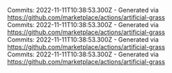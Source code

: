 Commits: 2022-11-11T10:38:53.300Z - Generated via https://github.com/marketplace/actions/artificial-grass
<br>
Commits: 2022-11-11T10:38:53.300Z - Generated via https://github.com/marketplace/actions/artificial-grass
<br>
Commits: 2022-11-11T10:38:53.300Z - Generated via https://github.com/marketplace/actions/artificial-grass
<br>
Commits: 2022-11-11T10:38:53.300Z - Generated via https://github.com/marketplace/actions/artificial-grass
<br>
